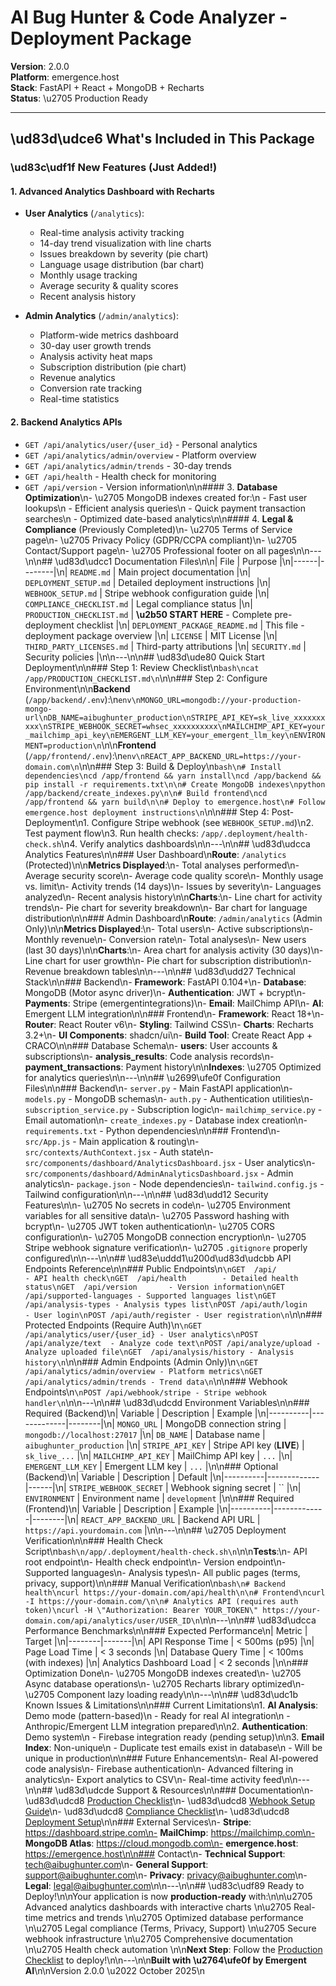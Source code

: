 # AI Bug Hunter & Code Analyzer - Deployment Package

**Version**: 2.0.0  
**Platform**: emergence.host  
**Stack**: FastAPI + React + MongoDB + Recharts  
**Status**: \u2705 Production Ready

---

## \ud83d\udce6 What's Included in This Package

### \ud83c\udf1f New Features (Just Added!)

#### 1. **Advanced Analytics Dashboard with Recharts**
- **User Analytics** (`/analytics`):
  - Real-time analysis activity tracking
  - 14-day trend visualization with line charts
  - Issues breakdown by severity (pie chart)
  - Language usage distribution (bar chart)
  - Monthly usage tracking
  - Average security & quality scores
  - Recent analysis history

- **Admin Analytics** (`/admin/analytics`):
  - Platform-wide metrics dashboard
  - 30-day user growth trends
  - Analysis activity heat maps
  - Subscription distribution (pie chart)
  - Revenue analytics
  - Conversion rate tracking
  - Real-time statistics

#### 2. **Backend Analytics APIs**
- `GET /api/analytics/user/{user_id}` - Personal analytics
- `GET /api/analytics/admin/overview` - Platform overview
- `GET /api/analytics/admin/trends` - 30-day trends
- `GET /api/health` - Health check for monitoring
- `GET /api/version` - Version information\n\n#### 3. **Database Optimization**\n- \u2705 MongoDB indexes created for:\n  - Fast user lookups\n  - Efficient analysis queries\n  - Quick payment transaction searches\n  - Optimized date-based analytics\n\n#### 4. **Legal & Compliance** (Previously Completed)\n- \u2705 Terms of Service page\n- \u2705 Privacy Policy (GDPR/CCPA compliant)\n- \u2705 Contact/Support page\n- \u2705 Professional footer on all pages\n\n---\n\n## \ud83d\udcc1 Documentation Files\n\n| File | Purpose |\n|------|--------|\n| `README.md` | Main project documentation |\n| `DEPLOYMENT_SETUP.md` | Detailed deployment instructions |\n| `WEBHOOK_SETUP.md` | Stripe webhook configuration guide |\n| `COMPLIANCE_CHECKLIST.md` | Legal compliance status |\n| `PRODUCTION_CHECKLIST.md` | **\u2b50 START HERE** - Complete pre-deployment checklist |\n| `DEPLOYMENT_PACKAGE_README.md` | This file - deployment package overview |\n| `LICENSE` | MIT License |\n| `THIRD_PARTY_LICENSES.md` | Third-party attributions |\n| `SECURITY.md` | Security policies |\n\n---\n\n## \ud83d\ude80 Quick Start Deployment\n\n### Step 1: Review Checklist\n```bash\ncat /app/PRODUCTION_CHECKLIST.md\n```\n\n### Step 2: Configure Environment\n\n**Backend** (`/app/backend/.env`):\n```env\nMONGO_URL=mongodb://your-production-mongo-url\nDB_NAME=aibughunter_production\nSTRIPE_API_KEY=sk_live_xxxxxxxxxx\nSTRIPE_WEBHOOK_SECRET=whsec_xxxxxxxxxx\nMAILCHIMP_API_KEY=your_mailchimp_api_key\nEMERGENT_LLM_KEY=your_emergent_llm_key\nENVIRONMENT=production\n```\n\n**Frontend** (`/app/frontend/.env`):\n```env\nREACT_APP_BACKEND_URL=https://your-domain.com\n```\n\n### Step 3: Build & Deploy\n```bash\n# Install dependencies\ncd /app/frontend && yarn install\ncd /app/backend && pip install -r requirements.txt\n\n# Create MongoDB indexes\npython /app/backend/create_indexes.py\n\n# Build frontend\ncd /app/frontend && yarn build\n\n# Deploy to emergence.host\n# Follow emergence.host deployment instructions\n```\n\n### Step 4: Post-Deployment\n1. Configure Stripe webhook (see `WEBHOOK_SETUP.md`)\n2. Test payment flow\n3. Run health checks: `/app/.deployment/health-check.sh`\n4. Verify analytics dashboards\n\n---\n\n## \ud83d\udcca Analytics Features\n\n### User Dashboard\n**Route**: `/analytics` (Protected)\n\n**Metrics Displayed**:\n- Total analyses performed\n- Average security score\n- Average code quality score\n- Monthly usage vs. limit\n- Activity trends (14 days)\n- Issues by severity\n- Languages analyzed\n- Recent analysis history\n\n**Charts**:\n- Line chart for activity trends\n- Pie chart for severity breakdown\n- Bar chart for language distribution\n\n### Admin Dashboard\n**Route**: `/admin/analytics` (Admin Only)\n\n**Metrics Displayed**:\n- Total users\n- Active subscriptions\n- Monthly revenue\n- Conversion rate\n- Total analyses\n- New users (last 30 days)\n\n**Charts**:\n- Area chart for analysis activity (30 days)\n- Line chart for user growth\n- Pie chart for subscription distribution\n- Revenue breakdown tables\n\n---\n\n## \ud83d\udd27 Technical Stack\n\n### Backend\n- **Framework**: FastAPI 0.104+\n- **Database**: MongoDB (Motor async driver)\n- **Authentication**: JWT + bcrypt\n- **Payments**: Stripe (emergentintegrations)\n- **Email**: MailChimp API\n- **AI**: Emergent LLM integration\n\n### Frontend\n- **Framework**: React 18+\n- **Router**: React Router v6\n- **Styling**: Tailwind CSS\n- **Charts**: Recharts 3.2+\n- **UI Components**: shadcn/ui\n- **Build Tool**: Create React App + CRACO\n\n### Database Schema\n- **users**: User accounts & subscriptions\n- **analysis_results**: Code analysis records\n- **payment_transactions**: Payment history\n\n**Indexes**: \u2705 Optimized for analytics queries\n\n---\n\n## \u2699\ufe0f Configuration Files\n\n### Backend\n- `server.py` - Main FastAPI application\n- `models.py` - MongoDB schemas\n- `auth.py` - Authentication utilities\n- `subscription_service.py` - Subscription logic\n- `mailchimp_service.py` - Email automation\n- `create_indexes.py` - Database index creation\n- `requirements.txt` - Python dependencies\n\n### Frontend\n- `src/App.js` - Main application & routing\n- `src/contexts/AuthContext.jsx` - Auth state\n- `src/components/dashboard/AnalyticsDashboard.jsx` - User analytics\n- `src/components/dashboard/AdminAnalyticsDashboard.jsx` - Admin analytics\n- `package.json` - Node dependencies\n- `tailwind.config.js` - Tailwind configuration\n\n---\n\n## \ud83d\udd12 Security Features\n\n- \u2705 No secrets in code\n- \u2705 Environment variables for all sensitive data\n- \u2705 Password hashing with bcrypt\n- \u2705 JWT token authentication\n- \u2705 CORS configuration\n- \u2705 MongoDB connection encryption\n- \u2705 Stripe webhook signature verification\n- \u2705 `.gitignore` properly configured\n\n---\n\n## \ud83e\uddd1\u200d\ud83d\udcbb API Endpoints Reference\n\n### Public Endpoints\n```\nGET  /api/              - API health check\nGET  /api/health        - Detailed health status\nGET  /api/version       - Version information\nGET  /api/supported-languages - Supported languages list\nGET  /api/analysis-types - Analysis types list\nPOST /api/auth/login    - User login\nPOST /api/auth/register - User registration\n```\n\n### Protected Endpoints (Require Auth)\n```\nGET  /api/analytics/user/{user_id} - User analytics\nPOST /api/analyze/text  - Analyze code text\nPOST /api/analyze/upload - Analyze uploaded file\nGET  /api/analysis/history - Analysis history\n```\n\n### Admin Endpoints (Admin Only)\n```\nGET  /api/analytics/admin/overview - Platform metrics\nGET  /api/analytics/admin/trends - Trend data\n```\n\n### Webhook Endpoints\n```\nPOST /api/webhook/stripe - Stripe webhook handler\n```\n\n---\n\n## \ud83d\udcdd Environment Variables\n\n### Required (Backend)\n| Variable | Description | Example |\n|----------|-------------|--------|\n| `MONGO_URL` | MongoDB connection string | `mongodb://localhost:27017` |\n| `DB_NAME` | Database name | `aibughunter_production` |\n| `STRIPE_API_KEY` | Stripe API key (**LIVE**) | `sk_live_...` |\n| `MAILCHIMP_API_KEY` | MailChimp API key | `...` |\n| `EMERGENT_LLM_KEY` | Emergent LLM key | `...` |\n\n### Optional (Backend)\n| Variable | Description | Default |\n|----------|-------------|------|\n| `STRIPE_WEBHOOK_SECRET` | Webhook signing secret | `` |\n| `ENVIRONMENT` | Environment name | `development` |\n\n### Required (Frontend)\n| Variable | Description | Example |\n|----------|-------------|--------|\n| `REACT_APP_BACKEND_URL` | Backend API URL | `https://api.yourdomain.com` |\n\n---\n\n## \u2705 Deployment Verification\n\n### Health Check Script\n```bash\n/app/.deployment/health-check.sh\n```\n\n**Tests**:\n- API root endpoint\n- Health check endpoint\n- Version endpoint\n- Supported languages\n- Analysis types\n- All public pages (terms, privacy, support)\n\n### Manual Verification\n```bash\n# Backend health\ncurl https://your-domain.com/api/health\n\n# Frontend\ncurl -I https://your-domain.com/\n\n# Analytics API (requires auth token)\ncurl -H \"Authorization: Bearer YOUR_TOKEN\" https://your-domain.com/api/analytics/user/USER_ID\n```\n\n---\n\n## \ud83d\udcca Performance Benchmarks\n\n### Expected Performance\n| Metric | Target |\n|--------|-------|\n| API Response Time | < 500ms (p95) |\n| Page Load Time | < 3 seconds |\n| Database Query Time | < 100ms (with indexes) |\n| Analytics Dashboard Load | < 2 seconds |\n\n### Optimization Done\n- \u2705 MongoDB indexes created\n- \u2705 Async database operations\n- \u2705 Recharts library optimized\n- \u2705 Component lazy loading ready\n\n---\n\n## \ud83d\udc1b Known Issues & Limitations\n\n### Current Limitations\n1. **AI Analysis**: Demo mode (pattern-based)\n   - Ready for real AI integration\n   - Anthropic/Emergent LLM integration prepared\n\n2. **Authentication**: Demo system\n   - Firebase integration ready (pending setup)\n\n3. **Email Index**: Non-unique\n   - Duplicate test emails exist in database\n   - Will be unique in production\n\n### Future Enhancements\n- Real AI-powered code analysis\n- Firebase authentication\n- Advanced filtering in analytics\n- Export analytics to CSV\n- Real-time activity feed\n\n---\n\n## \ud83d\udcde Support & Resources\n\n### Documentation\n- \ud83d\udcd8 [Production Checklist](PRODUCTION_CHECKLIST.md)\n- \ud83d\udcd8 [Webhook Setup Guide](WEBHOOK_SETUP.md)\n- \ud83d\udcd8 [Compliance Checklist](COMPLIANCE_CHECKLIST.md)\n- \ud83d\udcd8 [Deployment Setup](DEPLOYMENT_SETUP.md)\n\n### External Services\n- **Stripe**: https://dashboard.stripe.com\n- **MailChimp**: https://mailchimp.com\n- **MongoDB Atlas**: https://cloud.mongodb.com\n- **emergence.host**: https://emergence.host\n\n### Contact\n- **Technical Support**: tech@aibughunter.com\n- **General Support**: support@aibughunter.com\n- **Privacy**: privacy@aibughunter.com\n- **Legal**: legal@aibughunter.com\n\n---\n\n## \ud83c\udf89 Ready to Deploy!\n\nYour application is now **production-ready** with:\n\n\u2705 Advanced analytics dashboards with interactive charts  \n\u2705 Real-time metrics and trends  \n\u2705 Optimized database performance  \n\u2705 Legal compliance (Terms, Privacy, Support)  \n\u2705 Secure webhook infrastructure  \n\u2705 Comprehensive documentation  \n\u2705 Health check automation  \n\n**Next Step**: Follow the [Production Checklist](PRODUCTION_CHECKLIST.md) to deploy!\n\n---\n\n**Built with \u2764\ufe0f by Emergent AI**\n\nVersion 2.0.0 \u2022 October 2025\n